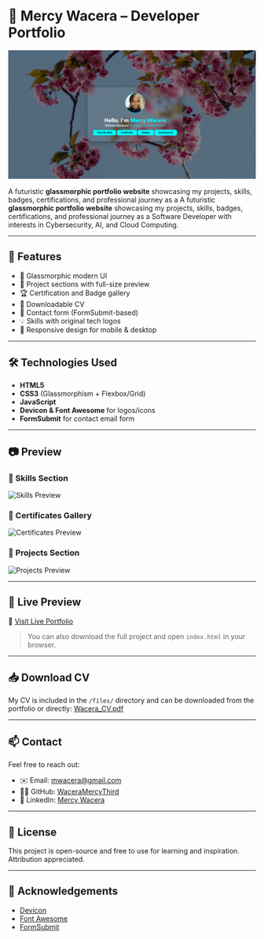 # 💼 Mercy Wacera – Developer Portfolio

![Portfolio Screenshot](https://raw.githubusercontent.com/WaceraMercyThird/Glass-PortFolio/main/assets/portfolio-screenshot-hero.png)

A futuristic **glassmorphic portfolio website** showcasing my projects, skills, badges, certifications, and professional journey as a 
A futuristic **glassmorphic portfolio website** showcasing my projects, skills, badges, certifications, and professional journey as a Software Developer with interests in Cybersecurity, AI, and Cloud Computing.

---

## 🚀 Features

- 🔮 Glassmorphic modern UI
- 🧠 Project sections with full-size preview
- 🏆 Certification and Badge gallery
- 📄 Downloadable CV
- 💬 Contact form (FormSubmit-based)
- 💡 Skills with original tech logos
- 🎨 Responsive design for mobile & desktop

---

## 🛠️ Technologies Used

- **HTML5**
- **CSS3** (Glassmorphism + Flexbox/Grid)
- **JavaScript**
- **Devicon & Font Awesome** for logos/icons
- **FormSubmit** for contact email form

---

## 📷 Preview

### 🔹 Skills Section
![Skills Preview](./assets/readme-skills-preview.png)

### 🔹 Certificates Gallery
![Certificates Preview](./assets/readme-certificates-preview.png)

### 🔹 Projects Section
![Projects Preview](./assets/readme-projects-preview.png)

---

## 📄 Live Preview

🔗 [Visit Live Portfolio](https://your-portfolio-link.com)

> You can also download the full project and open `index.html` in your browser.

---

## 📥 Download CV

My CV is included in the `/files/` directory and can be downloaded from the portfolio or directly:
[Wacera_CV.pdf](./files/Wacera_CV.pdf)

---

## 📫 Contact

Feel free to reach out:

- ✉️ Email: [mwacera@gmail.com](mailto:mwacera@gmail.com)
- 🧑‍💻 GitHub: [WaceraMercyThird](https://github.com/WaceraMercyThird)
- 🔗 LinkedIn: [Mercy Wacera](https://www.linkedin.com/in/mercy-wacera-206671233/)

---

## 📌 License

This project is open-source and free to use for learning and inspiration. Attribution appreciated.

---

## 🙏 Acknowledgements

- [Devicon](https://devicon.dev/)
- [Font Awesome](https://fontawesome.com/)
- [FormSubmit](https://formsubmit.co/)
